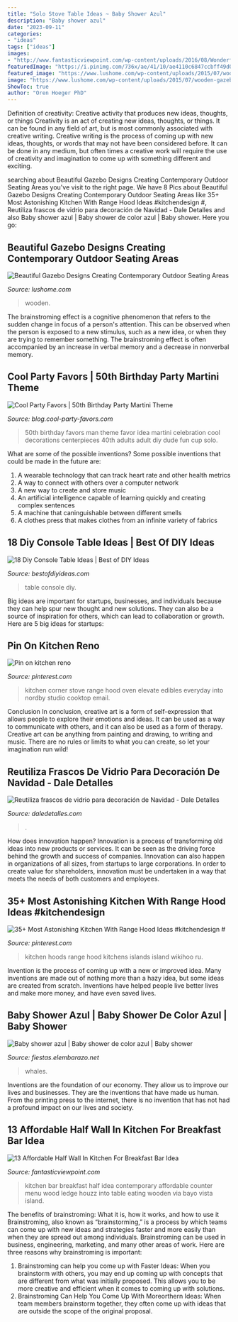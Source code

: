 ```yaml
---
title: "Solo Stove Table Ideas ~ Baby Shower Azul"
description: "Baby shower azul"
date: "2023-09-11"
categories:
- "ideas"
tags: ["ideas"]
images:
- "http://www.fantasticviewpoint.com/wp-content/uploads/2016/08/Wonderful-Rustic-Kitchen-Menu-Decorating-Ideas-Gallery-in-Kitchen-Contemporary-design-ideas--634x957.jpg"
featuredImage: "https://i.pinimg.com/736x/ae/41/10/ae4110c6847ccbff49d02917849c9ac9.jpg"
featured_image: "https://www.lushome.com/wp-content/uploads/2015/07/wooden-gazebo-designs-outdoor-rooms-7.jpg"
image: "https://www.lushome.com/wp-content/uploads/2015/07/wooden-gazebo-designs-outdoor-rooms-7.jpg"
ShowToc: true
author: "Oren Hoeger PhD"
---
```



Definition of creativity: Creative activity that produces new ideas, thoughts, or things
Creativity is an act of creating new ideas, thoughts, or things. It can be found in any field of art, but is most commonly associated with creative writing. Creative writing is the process of coming up with new ideas, thoughts, or words that may not have been considered before. It can be done in any medium, but often times a creative work will require the use of creativity and imagination to come up with something different and exciting.

	

		
searching about Beautiful Gazebo Designs Creating Contemporary Outdoor Seating Areas you've visit to the right page. We have 8 Pics about Beautiful Gazebo Designs Creating Contemporary Outdoor Seating Areas like 35+ Most Astonishing Kitchen With Range Hood Ideas #kitchendesign #, Reutiliza frascos de vidrio para decoración de Navidad - Dale Detalles and also Baby shower azul | Baby shower de color azul | Baby shower. Here you go:
		
    
## Beautiful Gazebo Designs Creating Contemporary Outdoor Seating Areas

<img loading=lazy src="https://www.lushome.com/wp-content/uploads/2015/07/wooden-gazebo-designs-outdoor-rooms-7.jpg" onerror="this.onerror=null;this.src='https://tse1.mm.bing.net/th?id=OIP.-a12J7ZWHEgPrEcWB8O9MAHaF7&amp;pid=15.1';" alt="Beautiful Gazebo Designs Creating Contemporary Outdoor Seating Areas">

_Source: lushome.com_

>wooden. 

	

The brainstroming effect is a cognitive phenomenon that refers to the sudden change in focus of a person's attention. This can be observed when the person is exposed to a new stimulus, such as a new idea, or when they are trying to remember something. The brainstroming effect is often accompanied by an increase in verbal memory and a decrease in nonverbal memory.

    
## Cool Party Favors | 50th Birthday Party Martini Theme

<img loading=lazy src="http://blog.cool-party-favors.com/wp-content/uploads/2014/04/50th-birthday-party-favors.png" onerror="this.onerror=null;this.src='https://tse3.mm.bing.net/th?id=OIP.dOdiyBWwRDRjd0ITo6SbpgHaEg&amp;pid=15.1';" alt="Cool Party Favors | 50th Birthday Party Martini Theme">

_Source: blog.cool-party-favors.com_

>50th birthday favors man theme favor idea martini celebration cool decorations centerpieces 40th adults adult diy dude fun cup solo. 

	

What are some of the possible inventions?
Some possible inventions that could be made in the future are: 
1. A wearable technology that can track heart rate and other health metrics 
2. A way to connect with others over a computer network 
3. A new way to create and store music 
4. An artificial intelligence capable of learning quickly and creating complex sentences 
5. A machine that caninguishable between different smells 
6. A clothes press that makes clothes from an infinite variety of fabrics 

    
## 18 Diy Console Table Ideas | Best Of DIY Ideas

<img loading=lazy src="http://bestofdiyideas.com/wp-content/uploads/2016/09/diy-vintage-console-table.jpg" onerror="this.onerror=null;this.src='https://tse2.mm.bing.net/th?id=OIP.6TFyxGtDyehh9D8tG8MRCAHaLH&amp;pid=15.1';" alt="18 Diy Console Table Ideas | Best of DIY Ideas">

_Source: bestofdiyideas.com_

>table console diy. 

	

Big ideas are important for startups, businesses, and individuals because they can help spur new thought and new solutions. They can also be a source of inspiration for others, which can lead to collaboration or growth. Here are 5 big ideas for startups:

    
## Pin On Kitchen Reno

<img loading=lazy src="https://i.pinimg.com/736x/ae/41/10/ae4110c6847ccbff49d02917849c9ac9.jpg" onerror="this.onerror=null;this.src='https://tse4.mm.bing.net/th?id=OIP.fvHIzPAx2CTFF04OAyhg_AHaJ3&amp;pid=15.1';" alt="Pin on kitchen reno">

_Source: pinterest.com_

>kitchen corner stove range hood oven elevate edibles everyday into nordby studio cooktop email. 

	

Conclusion
In conclusion, creative art is a form of self-expression that allows people to explore their emotions and ideas. It can be used as a way to communicate with others, and it can also be used as a form of therapy. Creative art can be anything from painting and drawing, to writing and music. There are no rules or limits to what you can create, so let your imagination run wild!

    
## Reutiliza Frascos De Vidrio Para Decoración De Navidad - Dale Detalles

<img loading=lazy src="https://i2.wp.com/www.daledetalles.com/wp-content/uploads/2016/09/portavelas-de-navidad1.jpg?resize=600%2C897" onerror="this.onerror=null;this.src='https://tse3.mm.bing.net/th?id=OIP.HjA9flkWjFq38QQy8V697wHaLE&amp;pid=15.1';" alt="Reutiliza frascos de vidrio para decoración de Navidad - Dale Detalles">

_Source: daledetalles.com_

>. 

	

How does innovation happen?
Innovation is a process of transforming old ideas into new products or services. It can be seen as the driving force behind the growth and success of companies. Innovation can also happen in organizations of all sizes, from startups to large corporations. In order to create value for shareholders, innovation must be undertaken in a way that meets the needs of both customers and employees.

    
## 35+ Most Astonishing Kitchen With Range Hood Ideas #kitchendesign #

<img loading=lazy src="https://i.pinimg.com/736x/a9/e5/f6/a9e5f6df9a201653bdf0749bbf8976b4.jpg" onerror="this.onerror=null;this.src='https://tse3.mm.bing.net/th?id=OIP.I5FiiW3ulTY8tyPYudXB-QHaJ3&amp;pid=15.1';" alt="35+ Most Astonishing Kitchen With Range Hood Ideas #kitchendesign #">

_Source: pinterest.com_

>kitchen hoods range hood kitchens islands island wikihoo ru. 

	

Invention is the process of coming up with a new or improved idea. Many inventions are made out of nothing more than a hazy idea, but some ideas are created from scratch. Inventions have helped people live better lives and make more money, and have even saved lives.

    
## Baby Shower Azul | Baby Shower De Color Azul | Baby Shower

<img loading=lazy src="http://fiestas.elembarazo.net/wp-content/uploads/sites/8/2016/04/fiesta-baby-shower-azul.jpg" onerror="this.onerror=null;this.src='https://tse1.mm.bing.net/th?id=OIP.E4E1eKr_0T9wTFFxvET1dwHaLG&amp;pid=15.1';" alt="Baby shower azul | Baby shower de color azul | Baby shower">

_Source: fiestas.elembarazo.net_

>whales. 

	

Inventions are the foundation of our economy. They allow us to improve our lives and businesses. They are the inventions that have made us human. From the printing press to the internet, there is no invention that has not had a profound impact on our lives and society.

    
## 13 Affordable Half Wall In Kitchen For Breakfast Bar Idea

<img loading=lazy src="http://www.fantasticviewpoint.com/wp-content/uploads/2016/08/Wonderful-Rustic-Kitchen-Menu-Decorating-Ideas-Gallery-in-Kitchen-Contemporary-design-ideas--634x957.jpg" onerror="this.onerror=null;this.src='https://tse4.mm.bing.net/th?id=OIP.l0prAXd_EC8IX7LezeCtUQHaLL&amp;pid=15.1';" alt="13 Affordable Half Wall In Kitchen For Breakfast Bar Idea">

_Source: fantasticviewpoint.com_

>kitchen bar breakfast half idea contemporary affordable counter menu wood ledge houzz into table eating wooden via bayo vista island. 

	

The benefits of brainstroming: What it is, how it works, and how to use it
Brainstroming, also known as “brainstorming,” is a process by which teams can come up with new ideas and strategies faster and more easily than when they are spread out among individuals. Brainstroming can be used in business, engineering, marketing, and many other areas of work. Here are three reasons why brainstroming is important: 
1. Brainstroming can help you come up with Faster Ideas: When you brainstorm with others, you may end up coming up with concepts that are different from what was initially proposed. This allows you to be more creative and efficient when it comes to coming up with solutions. 
2. Brainstroming Can Help You Come Up With Moreorthern Ideas: When team members brainstorm together, they often come up with ideas that are outside the scope of the original proposal.

